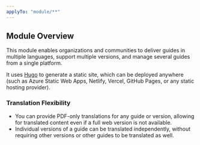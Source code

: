 ```yaml
---
applyTo: "module/**"
---
```


## Module Overview

This module enables organizations and communities to deliver guides in multiple languages, support multiple versions, and manage several guides from a single platform.

It uses [Hugo](https://gohugo.io/) to generate a static site, which can be deployed anywhere (such as Azure Static Web Apps, Netlify, Vercel, GitHub Pages, or any static hosting provider).

### Translation Flexibility

- You can provide PDF-only translations for any guide or version, allowing for translated content even if a full web version is not available.
- Individual versions of a guide can be translated independently, without requiring other versions or other guides to be translated as well.
